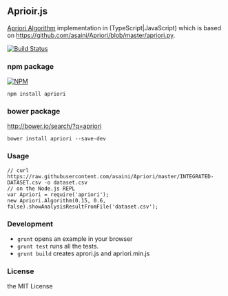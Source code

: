 ## Aprioir.js

[Apriori Algorithm](http://en.wikipedia.org/wiki/Apriori_algorithm) implementation in (TypeScript|JavaScript) which is based on https://github.com/asaini/Apriori/blob/master/apriori.py.

[![Build Status](https://travis-ci.org/seratch/apriori.js.svg)](https://travis-ci.org/seratch/apriori.js)

### npm package

[![NPM](https://nodei.co/npm/apriori.png?downloads=true)](https://npmjs.org/package/apriori)

    npm install apriori

### bower package

http://bower.io/search/?q=apriori

    bower install apriori --save-dev

### Usage

    // curl https://raw.githubusercontent.com/asaini/Apriori/master/INTEGRATED-DATASET.csv -o dataset.csv
    // on the Node.js REPL
    var Apriori = require('apriori');
    new Apriori.Algorithm(0.15, 0.6, false).showAnalysisResultFromFile('dataset.csv');

### Development

- `grunt` opens an example in your browser
- `grunt test` runs all the tests.
- `grunt build` creates aprori.js and apriori.min.js

### License

the MIT License


